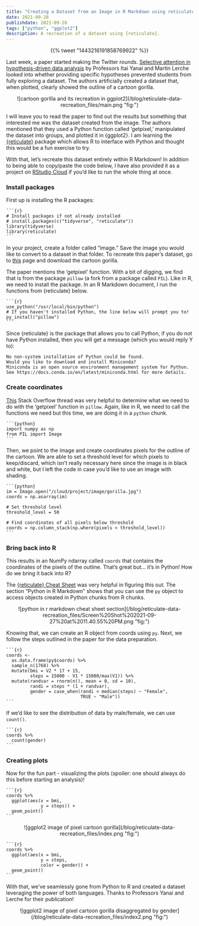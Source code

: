 ```yaml
---
title: "Creating a Dataset from an Image in R Markdown using reticulate"
date: 2021-09-28
publishdate: 2021-09-28
tags: ["python", "ggplot2"]
description: A recreation of a dataset using {reticulate}.
---
```


<center>
{{% tweet "1443216191858769922" %}}
</center>

Last week, a paper started making the Twitter rounds. [Selective attention in hypothesis-driven data analysis](https://www.biorxiv.org/content/10.1101/2020.07.30.228916v1.full.pdf) by Professors Itai Yanai and Martin Lerche looked into whether providing specific hypotheses prevented students from fully exploring a dataset. The authors artificially created a dataset that, when plotted, clearly showed the outline of a cartoon gorilla.

<center>
![cartoon gorilla and its recreation in ggplot2](/blog/reticulate-data-recreation_files/main.png "fig:")
</center>

I will leave you to read the paper to find out the results but something that interested me was the dataset created from the image. The authors mentioned that they used a Python function called ‘getpixel,’ manipulated the dataset into groups, and plotted it in {ggplot2}. I am learning the [{reticulate}](https://rstudio.github.io/reticulate/) package which allows R to interface with Python and thought this would be a fun exercise to try.

With that, let’s recreate this dataset entirely within R Markdown! In addition to being able to copy/paste the code below, I have also provided it as a project on [RStudio Cloud](https://rstudio.cloud/project/2949291) if you’d like to run the whole thing at once.

### Install packages

First up is installing the R packages:

    ```{r}
    # Install packages if not already installed
    # install.packages(c("tidyverse", "reticulate"))
    library(tidyverse)
    library(reticulate)
    ```

In your project, create a folder called “image.” Save the image you would like to convert to a dataset in that folder. To recreate this paper’s dataset, go to [this](https://classroomclipart.com/clipart-view/Clipart/Black_and_White_Clipart/Animals/gorilla-waving-cartoon-black-white-outline-clipart-914_jpg.htm) page and download the cartoon gorilla.

The paper mentions the ‘getpixel’ function. With a bit of digging, we find that is from the package `pillow` (a fork from a package called `PIL`). Like in R, we need to install the package. In an R Markdown document, I run the functions from {reticulate} below.

    ```{r}
    use_python("/usr/local/bin/python")
    # If you haven't installed Python, the line below will prompt you to!
    py_install("pillow")
    ```

Since {reticulate} is the package that allows you to call Python, if you do not have Python installed, then you will get a message (which you would reply Y to):

    No non-system installation of Python could be found.
    Would you like to download and install Miniconda?
    Miniconda is an open source environment management system for Python.
    See https://docs.conda.io/en/latest/miniconda.html for more details.

### Create coordinates

[This](https://stackoverflow.com/questions/58398300/find-all-coordinates-of-black-grey-pixels-in-image-using-python) Stack Overflow thread was very helpful to determine what we need to do with the ‘getpixel’ function in `pillow`. Again, like in R, we need to call the functions we need but this time, we are doing it in a `python` chunk.

    ```{python}
    import numpy as np
    from PIL import Image
    ```

Then, we point to the image and create coordinates pixels for the outline of the cartoon. We are able to set a threshold level for which pixels to keep/discard, which isn’t really necessary here since the image is in black and white, but I left the code in case you’d like to use an image with shading.

    ```{python}
    im = Image.open("/cloud/project/image/gorilla.jpg")
    coords = np.asarray(im)

    # Set threshold level
    threshold_level = 50

    # Find coordinates of all pixels below threshold
    coords = np.column_stack(np.where(pixels < threshold_level))
    ```

### Bring back into R

This results in an NumPy ndarray called `coords` that contains the coordinates of the pixels of the outline. That’s great but… it’s in Python! How do we bring it back into R?

The [{reticulate} Cheat Sheet](https://ugoproto.github.io/ugo_r_doc/pdf/reticulate.pdf) was very helpful in figuring this out. The section “Python in R Markdown” shows that you can use the `py` object to access objects created in Python chunks from R chunks.

<center>
![python in r markdown cheat sheet section](/blog/reticulate-data-recreation_files/Screen%20Shot%202021-09-27%20at%2011.40.55%20PM.png "fig:")
</center>

Knowing that, we can create an R object from coords using `py`. Next, we follow the steps outlined in the paper for the data preparation.

    ```{r}
    coords <-
      as.data.frame(py$coords) %>%
      sample_n(1768) %>%
      mutate(bmi = V2 * 17 + 15,
             steps = 15000 - V1 * 15000/max(V1)) %>%
      mutate(randvar = rnorm(n(), mean = 0, sd = 10),
             randi = steps * (1 + randvar),
             gender = case_when(randi < median(steps) ~ "Female",
                                TRUE ~ "Male"))
    ```

If we’d like to see the distribution of data by male/female, we can use `count()`.

    ```{r}
    coords %>%
      count(gender)
    ```

### Creating plots

Now for the fun part - visualizing the plots (spoiler: one should always do this before starting an analysis)!

    ```{r}
    coords %>%
      ggplot(aes(x = bmi,
                 y = steps)) +
      geom_point()
    ```

<center>
![ggplot2 image of pixel cartoon gorilla](/blog/reticulate-data-recreation_files/index.png "fig:")
</center>

    ```{r}
    coords %>%
      ggplot(aes(x = bmi,
                 y = steps,
                 color = gender)) +
      geom_point()
    ```

With that, we’ve seamlessly gone from Python to R and created a dataset leveraging the power of both languages. Thanks to Professors Yanai and Lerche for their publication!

<center>
![ggplot2 image of pixel cartoon gorilla disaggregated by gender](/blog/reticulate-data-recreation_files/index2.png "fig:")
</center>
